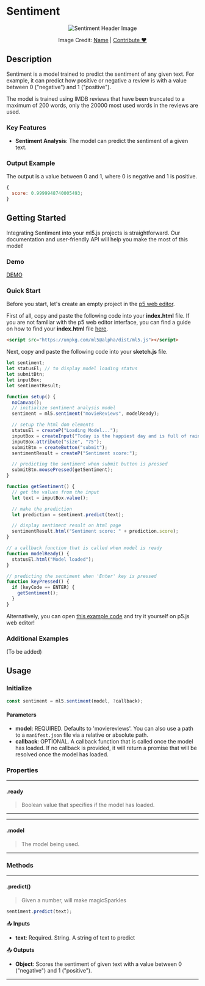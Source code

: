 # Sentiment

<center>
  <img class="header-img" src="assets/header-sentiment.png" alt="Sentiment Header Image" >
  <p class="img-credit"> Image Credit: <a href="">Name</a> | <a href="">Contribute ♥️</a> </p>
</center>

## Description

Sentiment is a model trained to predict the sentiment of any given text. For example, it can predict how positive or negative a review is with a value between 0 ("negative") and 1 ("positive").

The model is trained using IMDB reviews that have been truncated to a maximum of 200 words, only the 20000 most used words in the reviews are used.

### Key Features

- **Sentiment Analysis**: The model can predict the sentiment of a given text.

### Output Example

The output is a value between 0 and 1, where 0 is negative and 1 is positive.

```javascript
{
  score: 0.9999948740005493;
}
```

## Getting Started

Integrating Sentiment into your ml5.js projects is straightforward. Our documentation and user-friendly API will help you make the most of this model!

### Demo

[DEMO](iframes/sentiment ":include :type=iframe width=100% height=550px")

### Quick Start

Before you start, let's create an empty project in the [p5 web editor](https://editor.p5js.org/).

First of all, copy and paste the following code into your **index.html** file. If you are not familiar with the p5 web editor interface, you can find a guide on how to find your **index.html** file [here](/?id=try-ml5js-online-1).

```html
<script src="https://unpkg.com/ml5@alpha/dist/ml5.js"></script>
```

Next, copy and paste the following code into your **sketch.js** file.

```javascript
let sentiment;
let statusEl; // to display model loading status
let submitBtn;
let inputBox;
let sentimentResult;

function setup() {
  noCanvas();
  // initialize sentiment analysis model
  sentiment = ml5.sentiment("movieReviews", modelReady);

  // setup the html dom elements
  statusEl = createP("Loading Model...");
  inputBox = createInput("Today is the happiest day and is full of rainbows!");
  inputBox.attribute("size", "75");
  submitBtn = createButton("submit");
  sentimentResult = createP("Sentiment score:");

  // predicting the sentiment when submit button is pressed
  submitBtn.mousePressed(getSentiment);
}

function getSentiment() {
  // get the values from the input
  let text = inputBox.value();

  // make the prediction
  let prediction = sentiment.predict(text);

  // display sentiment result on html page
  sentimentResult.html("Sentiment score: " + prediction.score);
}

// a callback function that is called when model is ready
function modelReady() {
  statusEl.html("Model loaded");
}

// predicting the sentiment when 'Enter' key is pressed
function keyPressed() {
  if (keyCode == ENTER) {
    getSentiment();
  }
}
```

Alternatively, you can open [this example code](https://github.com/ml5js/ml5-next-gen/tree/main/examples/Sentiment) and try it yourself on p5.js web editor!

### Additional Examples

(To be added)

## Usage

### Initialize

```js
const sentiment = ml5.sentiment(model, ?callback);
```

#### Parameters

- **model**: REQUIRED. Defaults to 'moviereviews'. You can also use a path to a `manifest.json` file via a relative or absolute path.
- **callback**: OPTIONAL. A callback function that is called once the model has loaded. If no callback is provided, it will return a promise that will be resolved once the model has loaded.

### Properties

---

#### .ready

> Boolean value that specifies if the model has loaded.

---

---

#### .model

> The model being used.

---

### Methods

---

#### .predict()

> Given a number, will make magicSparkles

```js
sentiment.predict(text);
```

📥 **Inputs**

- **text**: Required. String. A string of text to predict

📤 **Outputs**

- **Object**: Scores the sentiment of given text with a value between 0 ("negative") and 1 ("positive").

---
